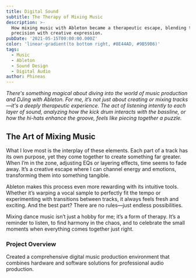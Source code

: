 ```yaml
---
title: Digital Sound
subtitle: The Therapy of Mixing Music
description: >-
  How mixing music with Ableton became a therapeutic escape, blending technical
  precision with creative expression.
pubDate: '2021-05-15T00:00:00.000Z'
color: 'linear-gradient(to bottom right, #8E44AD, #9B59B6)'
tags:
  - Music
  - Ableton
  - Sound Design
  - Digital Audio
author: Phineas
---
```


_There's something magical about diving into the world of music production and DJing with Ableton. For me, it’s not just about creating or mixing tracks—it's a deeply therapeutic experience. The act of listening intently to each layer of sound, analyzing how the kick drum interacts with the bassline, or how the hi-hats enhance the groove, feels like piecing together a puzzle._

## The Art of Mixing Music

What I love most is the interplay of these elements. Each part of a track has its own purpose, yet they come together to create something far greater. When I’m in the zone, adjusting EQs or layering effects, time seems to fade away. It’s a creative escape where I can channel energy and emotions, transforming them into something tangible.

Ableton makes this process even more rewarding with its intuitive tools. Whether it’s warping a vocal sample to perfectly fit the tempo or experimenting with transitions between tracks, it always feels fresh and exciting. And the best part? There are no rules—just endless possibilities.

Mixing dance music isn’t just a hobby for me; it’s a form of therapy. It’s a reminder to listen, to find harmony in the chaos, and to celebrate the small moments when everything comes together just right.

### Project Overview

Created a comprehensive digital music production environment that combines hardware and software solutions for professional audio production.
